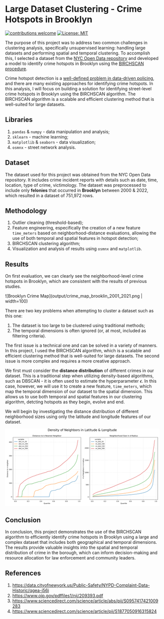 # Large Dataset Clustering - Crime Hotspots in Brooklyn
[![contributions welcome](https://img.shields.io/badge/contributions-welcome-brightgreen.svg?style=flat)]()
[![License: MIT](https://img.shields.io/badge/License-MIT-yellow.svg)](https://opensource.org/licenses/MIT)

The purpose of this project was to address two common challenges in clustering analysis, specifically unsupervised learning: handling large datasets and performing spatial and temporal clustering. To accomplish this, I selected a dataset from the [NYC Open Data repository](https://data.cityofnewyork.us/) and developed a model to identify crime hotspots in Brooklyn using the [BIRCHSCAN procedure](https://www.sciencedirect.com/science/article/abs/pii/S0957417421009283).

Crime hotspot detection is a [well-defined problem in data-driven policing](https://www.sciencedirect.com/science/article/abs/pii/S0957417421009283), and there are many existing approaches for identifying crime hotspots. In this analysis, I will focus on building a solution for identifying street-level crime hotspots in Brooklyn using the BIRCHSCAN algorithm. The BIRCHSCAN algorithm is a scalable and efficient clustering method that is well-suited for large datasets.

## Libraries

1. `pandas` & `numpy` - data manipulation and analysis;
1. `sklearn` - machine learning;
1. `matplotlib` & `seaborn` - data visualization;
1. `osmnx` - street network analysis.

## Dataset

The dataset used for this project was obtained from the NYC Open Data repository. It includes crime incident reports with details such as date, time, location, type of crime, victimology. The dataset was preprocessed to include only **felonies** that occurred in **Brooklyn** between 2000 & 2022, which resulted in a dataset of 751,972 rows.

## Methodology

1. Outlier cleaning (threshold-based);
1. Feature engineering, especifically the creation of a new feature `time_meters` based on neighborhood-distance evaluations, allowing the use of both temporal and spatial features in hotspot detection;
1. BIRCHSCAN clustering algorithm;
1. Visualization and analysis of results using `osmnx` and `matplotlib`.

## Results

On first evaluation, we can clearly see the neighborhood-level crime hotspots in Brooklyn, which are consistent with the results of previous studies.

![Brooklyn Crime Map](output/crime_map_brooklin_2001_2021.png | width=100)

There are two key problems when attempting to cluster a dataset such as this one:

1. The dataset is too large to be clustered using traditional methods;
1. The temporal dimensions is often ignored (or, at most, included as filtering criteria).

The first issue is a technical one and can be solved in a variety of manners. In this project, I used the BIRCHSCAN algorithm, which is a scalable and efficient clustering method that is well-suited for large datasets. The second issue is more complex and requires a more creative approach. 

We first must consider the **distance distribution** of different crimes in our dataset. This is a traditional step when utilizing density-based algorithms, such as DBSCAN - it is often used to estimate the hyperparameter $\epsilon$. In this case, however, we will use it to create a new feature, `time_meters`, which map the temporal dimension of our dataset to the spatial dimension. This allows us to use both temporal and spatial features in our clustering algorithm, detcting hotspots as they begin, evolve and end. 

We will begin by investigating the distance distribution of different neighborhood sizes using only the latitude and longitude features of our dataset.

![Distance Distribution](output/geographical_density_functions.png)

## Conclusion

In conclusion, this project demonstrates the use of the BIRCHSCAN algorithm to efficiently identify crime hotspots in Brooklyn using a large and complex dataset that includes both geographical and temporal dimensions. The results provide valuable insights into the spatial and temporal distribution of crime in the borough, which can inform decision-making and resource allocation for law enforcement and community leaders.

## References

1. https://data.cityofnewyork.us/Public-Safety/NYPD-Complaint-Data-Historic/qgea-i56i
1. https://www.ojp.gov/pdffiles1/nij/209393.pdf
1. https://www.sciencedirect.com/science/article/abs/pii/S0957417421009283
1. https://www.sciencedirect.com/science/article/pii/S1877050916315824